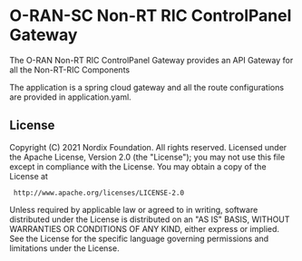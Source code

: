 # O-RAN-SC Non-RT RIC ControlPanel Gateway

The O-RAN Non-RT RIC ControlPanel Gateway provides an API Gateway for all the Non-RT-RIC Components

The application is a spring cloud gateway and all the route configurations are provided in application.yaml.


## License

Copyright (C) 2021 Nordix Foundation. All rights reserved.
Licensed under the Apache License, Version 2.0 (the "License");
you may not use this file except in compliance with the License.
You may obtain a copy of the License at

     http://www.apache.org/licenses/LICENSE-2.0

Unless required by applicable law or agreed to in writing, software
distributed under the License is distributed on an "AS IS" BASIS,
WITHOUT WARRANTIES OR CONDITIONS OF ANY KIND, either express or implied.
See the License for the specific language governing permissions and
limitations under the License.
